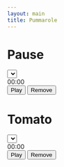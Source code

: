 ```yaml
---
layout: main
title: Pummarole
---
```


<div class="row">
    <div class="col-md-4">
      <h1>Pause</h1>
      <div class="input-group mb-3">
        <div class="input-group-prepend">
        </div>
        <select class="custom-select" id="selectPause">
        </select>
      </div>
      <div id="pauseTimer">00:00</div>
      <button type="button" class="btn btn-success" id="playPause">Play</button>
      <button type="button" class="btn btn-danger" id="brokenPause" >Remove</button>
    </div>
    <div class="col-md-4">
      <h1>Tomato</h1>
      <div class="input-group mb-3">
        <div class="input-group-prepend">
        </div>
        <select class="custom-select" id="selectTomato">
        </select>
      </div>
      <div id="tomatoTimer">00:00</div>
      <button type="button" class="btn btn-success" id="playTomato">Play</button>
      <button type="button" class="btn btn-danger" id="brokenTomato" >Remove</button>
    </div>
    <div class="col-md-4">
    </div>
</div>
